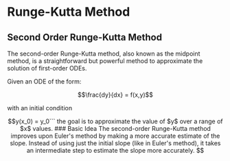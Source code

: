 # Runge-Kutta Method

## Second Order Runge-Kutta Method
The second-order Runge-Kutta method, also known as the midpoint method, is a straightforward but powerful method to approximate the solution of first-order ODEs.

Given an ODE of the form:
```math
\frac{dy}{dx} = f(x,y)
```

with an initial condition 
```math
y(x_0) = y_0
​```
the goal is to approximate the value of $y$ over a range of $x$ values.


### Basic Idea
The second-order Runge-Kutta method improves upon Euler's method by making a more accurate estimate of the slope. Instead of using just the initial slope (like in Euler's method), it takes an intermediate step to estimate the slope more accurately.



